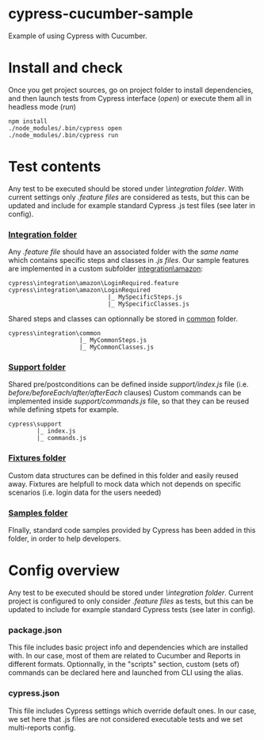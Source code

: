 # cypress-cucumber-sample
Example of using Cypress with Cucumber.


# Install and check
Once you get project sources, go on project folder to install dependencies, and then launch tests from Cypress interface (*open*) or execute them all in headless mode (*run*) 
  ```
  npm install
  ./node_modules/.bin/cypress open
  ./node_modules/.bin/cypress run
  ```  

# Test contents
Any test to be executed should be stored under *\integration folder*. With current settings only *.feature files* are considered as tests, but this can be updated and include for example standard Cypress .js test files (see later in config). 

### [Integration folder](https://github.com/DanielJR78/cypress-cucumber-sample/tree/main/cypress/integration)
Any *.feature file* should have an associated folder with the *same name* which contains specific steps and classes in *.js files*. 
Our sample features are implemented in a custom subfolder [integration\amazon](https://github.com/DanielJR78/cypress-cucumber-sample/tree/main/cypress/integration/amazon):
```
cypress\integration\amazon\LoginRequired.feature
cypress\integration\amazon\LoginRequired
                            |_ MySpecificSteps.js                            
                            |_ MySpecificClasses.js
```
Shared steps and classes can optionnally be stored in [common](https://github.com/DanielJR78/cypress-cucumber-sample/tree/main/cypress/integration/common) folder.
```
cypress\integration\common
                    |_ MyCommonSteps.js
                    |_ MyCommonClasses.js    
```
### [Support folder](https://github.com/DanielJR78/cypress-cucumber-sample/tree/main/cypress/support)
Shared pre/postconditions can be defined inside *support/index.js* file (i.e. *before/beforeEach/after/afterEach* clauses) 
Custom commands can be implemented inside *support/commands.js* file, so that they can be reused while defining stpets for example.
```
cypress\support
        |_ index.js
        |_ commands.js    
```

### [Fixtures folder](https://github.com/DanielJR78/cypress-cucumber-sample/tree/main/cypress/support)
Custom data structures can be defined in this folder and easily reused away. Fixtures are helpfull to mock data which not depends on specific scenarios (i.e. login data for the users needed)

### [Samples folder](https://github.com/DanielJR78/cypress-cucumber-sample/tree/main/cypress/samples)
FInally, standard code samples provided by Cypress has been added in this folder, in order to help developers.



# Config overview
Any test to be executed should be stored under *\integration folder*. Current project is configured to only consider *.feature files* as tests, but this can be updated to include for example standard Cypress tests (see later in config). 

### package.json 
This file includes basic project info and dependencies which are installed with. In our case, most of them are related to Cucumber and Reports in different formats. Optionnally, in the "scripts" section, custom (sets of) commands can be declared here and launched from CLI using the alias.

### cypress.json 
This file includes Cypress settings which override default ones. In our case, we set here that .js files are not considered executable tests and we set multi-reports config.

